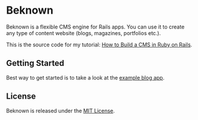 # Beknown

Beknown is a flexible CMS engine for Rails apps. You can use it to create any type of content website (blogs, magazines, portfolios etc.).

This is the source code for my tutorial: [How to Build a CMS in Ruby on Rails](http://pchm.co/tutorial-how-to-build-a-cms-in-ruby-on-rails/).

## Getting Started

Best way to get started is to take a look at the [example blog app](https://github.com/BPParham/beknown-example-blog).

## License

Beknown is released under the [MIT License](http://www.opensource.org/licenses/MIT).
